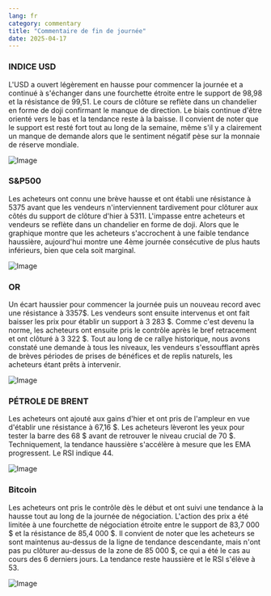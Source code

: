 ```yaml
---
lang: fr
category: commentary
title: "Commentaire de fin de journée"
date: 2025-04-17
---
```


### INDICE USD

L'USD a ouvert légèrement en hausse pour commencer la journée et a continué à s'échanger dans une fourchette étroite entre le support de 98,98 et la résistance de 99,51. Le cours de clôture se reflète dans un chandelier en forme de doji confirmant le manque de direction. Le biais continue d'être orienté vers le bas et la tendance reste à la baisse. Il convient de noter que le support est resté fort tout au long de la semaine, même s'il y a clairement un manque de demande alors que le sentiment négatif pèse sur la monnaie de réserve mondiale. 

![Image](https://markleighedu.github.io/img/Apr-2025/17-Apr-2025/usdindex.jpg)

### S&P500

Les acheteurs ont connu une brève hausse et ont établi une résistance à 5375 avant que les vendeurs n'interviennent tardivement pour clôturer aux côtés du support de clôture d'hier à 5311. L'impasse entre acheteurs et vendeurs se reflète dans un chandelier en forme de doji. Alors que le graphique montre que les acheteurs s'accrochent à une faible tendance haussière, aujourd'hui montre une 4ème journée consécutive de plus hauts inférieurs, bien que cela soit marginal. 

![Image](https://markleighedu.github.io/img/Apr-2025/17-Apr-2025/sp500.jpg)

### OR

Un écart haussier pour commencer la journée puis un nouveau record avec une résistance à 3357$. Les vendeurs sont ensuite intervenus et ont fait baisser les prix pour établir un support à 3 283 $. Comme c'est devenu la norme, les acheteurs ont ensuite pris le contrôle après le bref retracement et ont clôturé à 3 322 $. Tout au long de ce rallye historique, nous avons constaté une demande à tous les niveaux, les vendeurs s'essoufflant après de brèves périodes de prises de bénéfices et de replis naturels, les acheteurs étant prêts à intervenir.

![Image](https://markleighedu.github.io/img/Apr-2025/17-Apr-2025/gold.jpg)

### PÉTROLE DE BRENT

Les acheteurs ont ajouté aux gains d'hier et ont pris de l'ampleur en vue d'établir une résistance à 67,16 $. Les acheteurs lèveront les yeux pour tester la barre des 68 $ avant de retrouver le niveau crucial de 70 $. Techniquement, la tendance haussière s'accélère à mesure que les EMA progressent.  Le RSI indique 44. 

![Image](https://markleighedu.github.io/img/Apr-2025/17-Apr-2025/brentoil.jpg)

### Bitcoin

Les acheteurs ont pris le contrôle dès le début et ont suivi une tendance à la hausse tout au long de la journée de négociation. L'action des prix a été limitée à une fourchette de négociation étroite entre le support de 83,7 000 $ et la résistance de 85,4 000 $. Il convient de noter que les acheteurs se sont maintenus au-dessus de la ligne de tendance descendante, mais n'ont pas pu clôturer au-dessus de la zone de 85 000 $, ce qui a été le cas au cours des 6 derniers jours. La tendance reste haussière et le RSI s'élève à 53.

![Image](https://markleighedu.github.io/img/Apr-2025/17-Apr-2025/bitcoin.jpg)

